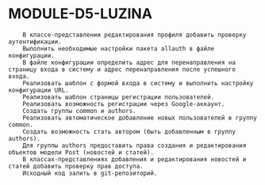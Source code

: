 # MODULE-D5-LUZINA


        В классе-представлении редактирования профиля добавить проверку аутентификации.
        Выполнить необходимые настройки пакета allauth в файле конфигурации.
        В файле конфигурации определить адрес для перенаправления на страницу входа в систему и адрес перенаправления после успешного входа.
        Реализовать шаблон с формой входа в систему и выполнить настройку конфигурации URL.
        Реализовать шаблон страницы регистрации пользователей.
        Реализовать возможность регистрации через Google-аккаунт.
        Создать группы common и authors.
        Реализовать автоматическое добавление новых пользователей в группу common.
        Создать возможность стать автором (быть добавленным в группу authors).
        Для группы authors предоставить права создания и редактирования объектов модели Post (новостей и статей).
        В классах-представлениях добавления и редактирования новостей и статей добавить проверку прав доступа.
        Исходный код залить в git-репозиторий.
